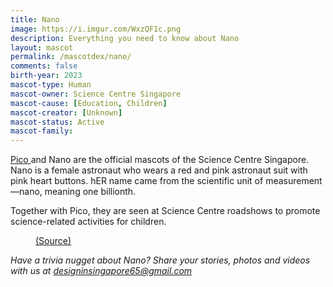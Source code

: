 ```yaml
---
title: Nano
image: https://i.imgur.com/WxzQF1c.png
description: Everything you need to know about Nano
layout: mascot
permalink: /mascotdex/nano/
comments: false
birth-year: 2023
mascot-type: Human
mascot-owner: Science Centre Singapore
mascot-cause: [Education, Children]
mascot-creator: [Unknown]
mascot-status: Active
mascot-family: 
---
```


<a href="https://www.designinsingapore.com/mascotdex/Pico" target="_blank">Pico </a> and Nano are the official mascots of the Science Centre Singapore. Nano is a female astronaut who wears a red and pink astronaut suit with pink heart buttons. hER name came from the scientific unit of measurement—nano, meaning one billionth.

Together with Pico, they are seen at Science Centre roadshows to promote science-related activities for children.

<figure>
<img src="https://i.imgur.com/xojUsQa.jpg" alt="">
<figcaption><a href="https://www.facebook.com/MascotEnterprise/posts/pfbid0DjstUaQrc4KnyVFsG22JU2nnmuESm7cdLsCV7kHV4x5KJNhFBd2zRLDSTkHJMmr3l 
" target="_blank">(Source)</a></figcaption>
</figure>

<i>Have a trivia nugget about Nano? Share your stories, photos and videos with us at designinsingapore65@gmail.com</i>
